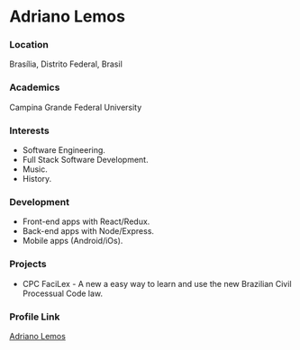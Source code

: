 # Adriano Lemos

### Location

Brasília, Distrito Federal, Brasil

### Academics

Campina Grande Federal University

### Interests

- Software Engineering.
- Full Stack Software Development.
- Music.
- History.

### Development

- Front-end apps with React/Redux.
- Back-end apps with Node/Express.
- Mobile apps (Android/iOs).

### Projects

- CPC FaciLex - A new a easy way to learn and use the new Brazilian Civil Processual Code law.

### Profile Link

[Adriano Lemos](https://github.com/adriano-lemos-dev)
